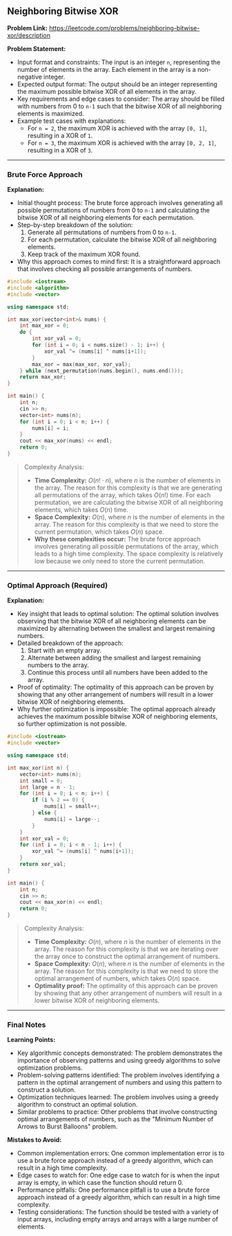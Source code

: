 ## Neighboring Bitwise XOR
**Problem Link:** https://leetcode.com/problems/neighboring-bitwise-xor/description

**Problem Statement:**
- Input format and constraints: The input is an integer `n`, representing the number of elements in the array. Each element in the array is a non-negative integer.
- Expected output format: The output should be an integer representing the maximum possible bitwise XOR of all elements in the array.
- Key requirements and edge cases to consider: The array should be filled with numbers from 0 to `n-1` such that the bitwise XOR of all neighboring elements is maximized.
- Example test cases with explanations:
  - For `n = 2`, the maximum XOR is achieved with the array `[0, 1]`, resulting in a XOR of `1`.
  - For `n = 3`, the maximum XOR is achieved with the array `[0, 2, 1]`, resulting in a XOR of `3`.

---

### Brute Force Approach

**Explanation:**
- Initial thought process: The brute force approach involves generating all possible permutations of numbers from 0 to `n-1` and calculating the bitwise XOR of all neighboring elements for each permutation.
- Step-by-step breakdown of the solution:
  1. Generate all permutations of numbers from 0 to `n-1`.
  2. For each permutation, calculate the bitwise XOR of all neighboring elements.
  3. Keep track of the maximum XOR found.
- Why this approach comes to mind first: It is a straightforward approach that involves checking all possible arrangements of numbers.

```cpp
#include <iostream>
#include <algorithm>
#include <vector>

using namespace std;

int max_xor(vector<int>& nums) {
    int max_xor = 0;
    do {
        int xor_val = 0;
        for (int i = 0; i < nums.size() - 1; i++) {
            xor_val ^= (nums[i] ^ nums[i+1]);
        }
        max_xor = max(max_xor, xor_val);
    } while (next_permutation(nums.begin(), nums.end()));
    return max_xor;
}

int main() {
    int n;
    cin >> n;
    vector<int> nums(n);
    for (int i = 0; i < n; i++) {
        nums[i] = i;
    }
    cout << max_xor(nums) << endl;
    return 0;
}
```

> Complexity Analysis:
> - **Time Complexity:** $O(n! \cdot n)$, where $n$ is the number of elements in the array. The reason for this complexity is that we are generating all permutations of the array, which takes $O(n!)$ time. For each permutation, we are calculating the bitwise XOR of all neighboring elements, which takes $O(n)$ time.
> - **Space Complexity:** $O(n)$, where $n$ is the number of elements in the array. The reason for this complexity is that we need to store the current permutation, which takes $O(n)$ space.
> - **Why these complexities occur:** The brute force approach involves generating all possible permutations of the array, which leads to a high time complexity. The space complexity is relatively low because we only need to store the current permutation.

---

### Optimal Approach (Required)

**Explanation:**
- Key insight that leads to optimal solution: The optimal solution involves observing that the bitwise XOR of all neighboring elements can be maximized by alternating between the smallest and largest remaining numbers.
- Detailed breakdown of the approach:
  1. Start with an empty array.
  2. Alternate between adding the smallest and largest remaining numbers to the array.
  3. Continue this process until all numbers have been added to the array.
- Proof of optimality: The optimality of this approach can be proven by showing that any other arrangement of numbers will result in a lower bitwise XOR of neighboring elements.
- Why further optimization is impossible: The optimal approach already achieves the maximum possible bitwise XOR of neighboring elements, so further optimization is not possible.

```cpp
#include <iostream>
#include <vector>

using namespace std;

int max_xor(int n) {
    vector<int> nums(n);
    int small = 0;
    int large = n - 1;
    for (int i = 0; i < n; i++) {
        if (i % 2 == 0) {
            nums[i] = small++;
        } else {
            nums[i] = large--;
        }
    }
    int xor_val = 0;
    for (int i = 0; i < n - 1; i++) {
        xor_val ^= (nums[i] ^ nums[i+1]);
    }
    return xor_val;
}

int main() {
    int n;
    cin >> n;
    cout << max_xor(n) << endl;
    return 0;
}
```

> Complexity Analysis:
> - **Time Complexity:** $O(n)$, where $n$ is the number of elements in the array. The reason for this complexity is that we are iterating over the array once to construct the optimal arrangement of numbers.
> - **Space Complexity:** $O(n)$, where $n$ is the number of elements in the array. The reason for this complexity is that we need to store the optimal arrangement of numbers, which takes $O(n)$ space.
> - **Optimality proof:** The optimality of this approach can be proven by showing that any other arrangement of numbers will result in a lower bitwise XOR of neighboring elements.

---

### Final Notes

**Learning Points:**
- Key algorithmic concepts demonstrated: The problem demonstrates the importance of observing patterns and using greedy algorithms to solve optimization problems.
- Problem-solving patterns identified: The problem involves identifying a pattern in the optimal arrangement of numbers and using this pattern to construct a solution.
- Optimization techniques learned: The problem involves using a greedy algorithm to construct an optimal solution.
- Similar problems to practice: Other problems that involve constructing optimal arrangements of numbers, such as the "Minimum Number of Arrows to Burst Balloons" problem.

**Mistakes to Avoid:**
- Common implementation errors: One common implementation error is to use a brute force approach instead of a greedy algorithm, which can result in a high time complexity.
- Edge cases to watch for: One edge case to watch for is when the input array is empty, in which case the function should return 0.
- Performance pitfalls: One performance pitfall is to use a brute force approach instead of a greedy algorithm, which can result in a high time complexity.
- Testing considerations: The function should be tested with a variety of input arrays, including empty arrays and arrays with a large number of elements.